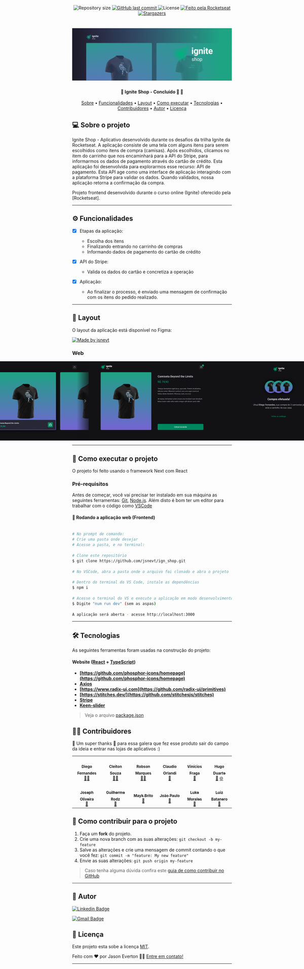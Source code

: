 

<p align="center">
  <img alt="Repository size" src="https://img.shields.io/github/repo-size/jsnevt/ign_shop">
  
  <a href="https://github.com/jsnevt/README-ign_shop/commits/master">
    <img alt="GitHub last commit" src="https://img.shields.io/github/last-commit/jsnevt/ign_shop">
  </a>
    
   <img alt="License" src="https://img.shields.io/badge/license-MIT-brightgreen">
   
  <a href="https://rocketseat.com.br">
    <img alt="Feito pela Rocketseat" src="https://img.shields.io/badge/feito%20por-Rocketseat-%237519C1">
  </a>

  <a href="https://blog.rocketseat.com.br/">
    <img alt="Stargazers" src="https://img.shields.io/badge/Blog-Rocketseat-%237159c1?style=flat&logo=ghost">
  </a>

</p>

<h1 align="center">
    <img alt="Desafio Ignite 2022" title="#desafio_ign_2022" src="./img/banner.png" />
</h1>

<h4 align="center"> 
	🚧  Ignite Shop - Concluído 🚀 🚧
</h4>

<p align="center">
 <a href="#-sobre-o-projeto">Sobre</a> •
 <a href="#-funcionalidades">Funcionalidades</a> •
 <a href="#-layout">Layout</a> • 
 <a href="#-como-executar-o-projeto">Como executar</a> • 
 <a href="#-tecnologias">Tecnologias</a> •  
 <a href="#-contribuidores">Contribuidores</a> •  
 <a href="#-autor">Autor</a> • 
 <a href="#user-content--licença">Licença</a>
</p>

## 💻 Sobre o projeto

Ignite Shop - Aplicativo desenvolvido durante os desafios da trilha Ignite da Rocketseat. A aplicação consiste de uma tela com alguns
itens para serem escolhidos como itens de compra (camisas). Após escolhidos, clicamos no item do carrinho que nos encaminhará para a API do Stripe, para informarmos
os dados de pagamento através do cartão de crédito. Esta aplicação foi desenvolvida para explorarmos esse recurso: API de pagamento. Esta API age como uma interface 
de aplicação interagindo com a plataforma Stripe para validar os dados. Quando validados, nossa aplicação retorna a confirmação da compra.

Projeto frontend desenvolvido durante o curso online (Ignite) oferecido pela [Rocketseat].

---

## ⚙️ Funcionalidades

- [x] Etapas da aplicação:
	- Escolha dos itens
	- Finalizando entrando no carrinho de compras
	- Informando dados de pagamento do cartão de crédito

- [x] API do Stripe:
	- Valida os dados do cartão e concretiza a operação

- [x] Aplicação:
	- Ao finalizar o processo, é enviado uma mensagem de confirmação com os itens do pedido realizado.

---

## 🎨 Layout

O layout da aplicação está disponível no Figma:

<a href="https://www.figma.com/file/x5d6PByTDhwD6f3gRrj5dM/Ignite-Shop-2.0-(Copy)?type=design&node-id=0-1&mode=design&t=X9urGgqMRuw7axB5-0">
  <img alt="Made by jsnevt" src="https://img.shields.io/badge/Acessar%20Layout%20-Figma-%2304D361">
</a>


### Web

<p align="center" style="display: flex; align-items: flex-start; justify-content: center;">
  <img alt="Appfrontend1" title="#Appfrontend" src="./img/Scroll.png" width="400px">
  <img alt="Appfrontend2" title="#Appfrontend" src="./img/Product.png" width="400px">
  <img alt="Appfrontend4" title="#Appfrontend" src="./img/Purchase.png" width="400px">
</p>

---

## 🚀 Como executar o projeto

O projeto foi feito usando o framework Next com React 


### Pré-requisitos

Antes de começar, você vai precisar ter instalado em sua máquina as seguintes ferramentas:
[Git](https://git-scm.com), 
[Node.js](https://nodejs.org/en/). 
Além disto é bom ter um editor para trabalhar com o código como [VSCode](https://code.visualstudio.com/)

#### 🧭 Rodando a aplicação web (Frontend)

```bash

# No prompt de comando:
# Crie uma pasta onde desejar
# Acesse a pasta, e no terminal:

# Clone este repositório
$ git clone https://github.com/jsnevt/ign_shop.git

# No VSCode, abra a pasta onde o arquivo foi clonado e abra o projeto

# Dentro do terminal do VS Code, instale as dependências
$ npm i

# Acesse o terminal do VS e execute a aplicação em modo desenvolvimento
$ Digite "num run dev" (sem as aspas)

A aplicação será aberta - acesse http://localhost:3000

```
---

## 🛠 Tecnologias

As seguintes ferramentas foram usadas na construção do projeto:

#### **Website**  ([React](https://reactjs.org/)  +  [TypeScript](https://www.typescriptlang.org/))

-   **[https://github.com/phosphor-icons/homepage](https://github.com/phosphor-icons/homepage)**
-   **[Axios](https://github.com/axios/axios)**
-   **[https://www.radix-ui.com](https://github.com/radix-ui/primitives)**
-   **[https://stitches.dev/](https://github.com/stitchesjs/stitches)**
-   **[Stripe](https://github.com/stripe)**
-   **[Keen-slider](https://github.com/rcbyr/keen-slider)**


> Veja o arquivo  [package.json](https://github.com/JsnEvt/coffeedelivery/blob/main/package.json)


## 👨‍💻 Contribuidores

💜 Um super thanks 👏 para essa galera que fez esse produto sair do campo da ideia e entrar nas lojas de aplicativos :)

<table>
  <tr>
    <td align="center"><a href="https://rocketseat.com.br"><img style="border-radius: 50%;" src="https://avatars2.githubusercontent.com/u/2254731?s=400&u=0ba16a79456c2f250e7579cb388fa18c5c2d7d65&v=4" width="100px;" alt=""/><br /><sub><b>Diego Fernandes</b></sub></a><br /><a href="https://rocketseat.com.br/" title="Rocketseat">👨‍🚀</a></td>
    <td align="center"><a href="https://rocketseat.com.br"><img style="border-radius: 50%;" src="https://avatars1.githubusercontent.com/u/4669899?s=460&u=806503605676192b5d0c363e4490e13d8127ed64&v=4" width="100px;" alt=""/><br /><sub><b>Cleiton Souza</b></sub></a><br /><a href="https://rocketseat.com.br/" title="Rocketseat">👨‍🚀</a></td>
    <td align="center"><a href="https://rocketseat.com.br"><img style="border-radius: 50%;" src="https://avatars2.githubusercontent.com/u/861751?s=460&v=4" width="100px;" alt=""/><br /><sub><b>Robson Marques</b></sub></a><br /><a href="https://rocketseat.com.br/" title="Rocketseat">👨‍🚀</a></td>
    <td align="center"><a href="https://rocketseat.com.br"><img style="border-radius: 50%;" src="https://avatars3.githubusercontent.com/u/16831337?s=460&v=4" width="100px;" alt=""/><br /><sub><b>Claudio Orlandi</b></sub></a><br /><a href="https://rocketseat.com.br/" title="Rocketseat">🚀</a></td>
    <td align="center"><a href="https://rocketseat.com.br"><img style="border-radius: 50%;" src="https://avatars2.githubusercontent.com/u/37725197?s=460&u=446439436524c37f66e41f35b607dbb70358d5e4&v=4" width="100px;" alt=""/><br /><sub><b>Vinícios Fraga</b></sub></a><br /><a href="https://rocketseat.com.br/" title="Rocketseat">🚀</a></td>
    <td align="center"><a href="https://rocketseat.com.br"><img style="border-radius: 50%;" src="https://avatars3.githubusercontent.com/u/26551306?s=460&u=18446655ccae6c2a29eb177a104ecf32f029aa3a&v=4" width="100px;" alt=""/><br /><sub><b>Hugo Duarte</b></sub></a><br /><a href="https://rocketseat.com.br/" title="Rocketseat">🚀</a>  <a href="https://blog.rocketseat.com.br/" title="Blog">🌐</a></td>
    
  </tr>
  <tr>
    <td align="center"><a href="https://rocketseat.com.br"><img style="border-radius: 50%;" src="https://avatars0.githubusercontent.com/u/39345247?s=460&u=cdff2624a327a43e2765112a54e966a06eac6d79&v=4" width="100px;" alt=""/><br /><sub><b>Joseph Oliveira</b></sub></a><br /><a href="https://rocketseat.com.br/" title="Rocketseat">🚀</a></td>
    <td align="center"><a href="https://rocketseat.com.br"><img style="border-radius: 50%;" src="https://avatars0.githubusercontent.com/u/10366880?s=460&u=59e93e1752e9d2ece4b7d8e129d60caba9c94207&v=4" width="100px;" alt=""/><br /><sub><b>Guilherme Rodz</b></sub></a><br /><a href="https://rocketseat.com.br/" title="Rocketseat">🚀</a></td>
    <td align="center"><a href="https://rocketseat.com.br"><img style="border-radius: 50%;" src="https://avatars2.githubusercontent.com/u/6643122?s=460&u=1e9e1f04b76fb5374e6a041f5e41dce83f3b5d92&v=4" width="100px;" alt=""/><br /><sub><b>Mayk Brito</b></sub></a><br /><a href="https://rocketseat.com.br/" title="Rocketseat">🚀</a></td>
    <td align="center"><a href="https://rocketseat.com.br"><img style="border-radius: 50%;" src="https://avatars2.githubusercontent.com/u/7268910?s=460&u=0b5d9df4232e70fa66ea9f130fad4260378323de&v=4" width="100px;" alt=""/><br /><sub><b>João Paulo</b></sub></a><br /><a href="https://rocketseat.com.br/" title="Rocketseat">🚀</a></td>
    <td align="center"><a href="https://rocketseat.com.br"><img style="border-radius: 50%;" src="https://avatars2.githubusercontent.com/u/14251143?s=460&u=340ed1d854bbacc22b9a3210a18a1f589a28bc40&v=4" width="100px;" alt=""/><br /><sub><b>Luke Morales</b></sub></a><br /><a href="https://rocketseat.com.br/" title="Rocketseat">🚀</a></td>
     <td align="center"><a href="https://rocketseat.com.br"><img style="border-radius: 50%;" src="https://avatars0.githubusercontent.com/u/5151405?s=460&u=1dbcf0e89087c2dc902d3331b90e532db1543d2b&v=4" width="100px;" alt=""/><br /><sub><b>Luiz Batanero</b></sub></a><br /><a href="https://rocketseat.com.br/" title="Rocketseat">🚀</a></td>
    
  </tr>
</table>


## 💪 Como contribuir para o projeto

1. Faça um **fork** do projeto.
2. Crie uma nova branch com as suas alterações: `git checkout -b my-feature`
3. Salve as alterações e crie uma mensagem de commit contando o que você fez: `git commit -m "feature: My new feature"`
4. Envie as suas alterações: `git push origin my-feature`
> Caso tenha alguma dúvida confira este [guia de como contribuir no GitHub](./CONTRIBUTING.md)

---


## 🦸 Autor

[![Linkedin Badge](https://img.shields.io/badge/-Jason-blue?style=flat-square&logo=Linkedin&logoColor=white&link=https://www.linkedin.com/in/jason-everton-041226223/)](https://www.linkedin.com/in/jason-everton-041226223/)

[![Gmail Badge](https://img.shields.io/badge/-jasonemsw10@gmail.com-c14438?style=flat-square&logo=Gmail&logoColor=white&link=mailto:jasonemsw10@gmail.com)](mailto:jasonemsw10@gmail.com)


## 📝 Licença

Este projeto esta sobe a licença [MIT](./LICENSE).

Feito com ❤️ por Jason Everton 👋🏽 [Entre em contato!](https://www.linkedin.com/in/jason-everton-041226223/)

---


